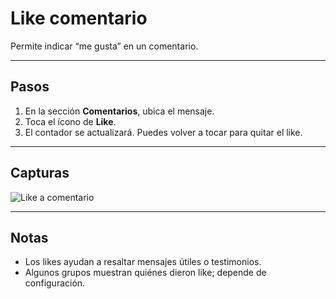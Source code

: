 # Like comentario

Permite indicar “me gusta” en un comentario.

---

## Pasos
1. En la sección **Comentarios**, ubica el mensaje.
2. Toca el ícono de **Like**.
3. El contador se actualizará. Puedes volver a tocar para quitar el like.

---

## Capturas
![Like a comentario](img/ver-oracion-like-comentario.jpg)

---

## Notas
- Los likes ayudan a resaltar mensajes útiles o testimonios.
- Algunos grupos muestran quiénes dieron like; depende de configuración.

